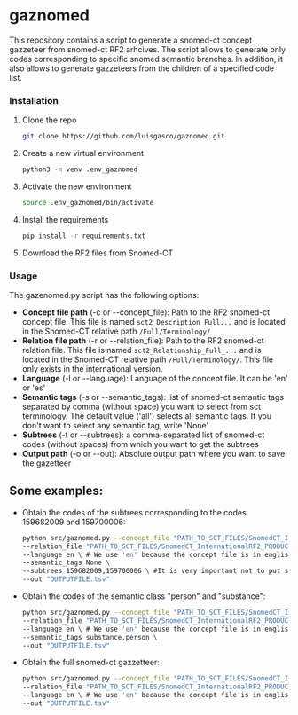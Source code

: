 # gaznomed
This repository contains a script to generate a snomed-ct concept gazzeteer from snomed-ct RF2 arhcives. The script allows to generate only codes corresponding to specific snomed semantic branches. In addition, it also allows to generate gazzeteers from the children of a specified code list.



### Installation

1. Clone the repo

   ```sh
   git clone https://github.com/luisgasco/gaznomed.git
   ```

2. Create a new virtual environment

   ```sh
   python3 -m venv .env_gaznomed
   ```

3. Activate the new environment

   ```sh
   source .env_gaznomed/bin/activate
   ```

4. Install the requirements

    ```sh
    pip install -r requirements.txt
    ```

5. Download the RF2 files from Snomed-CT

### Usage
The gazenomed.py script has the following options:


- **Concept file path** (-c or --concept_file): Path to the RF2 snomed-ct concept file. This file is named `sct2_Description_Full...` and is located in the Snomed-CT relative path `/Full/Terminology/`
- **Relation file path** (-r or --relation_file): Path to the RF2 snomed-ct relation file. This file is named `sct2_Relationship_Full_...` and is located in the Snomed-CT relative path `/Full/Terminology/`. This file only exists in the international version.
- **Language** (-l or --language): Language of the concept file. It can be 'en' or 'es'
- **Semantic tags** (-s or --semantic_tags): list of snomed-ct semantic tags separated by comma (without space) you want to select from sct terminology. The default value ('all') selects all semantic tags. If you don't want to select any semantic tag, write 'None'
- **Subtrees** (-t or --subtrees): a comma-separated list of snomed-ct codes (without spaces) from which you want to get the subtrees
- **Output path** (-o or --out): Absolute output path where you want to save the gazetteer

## Some examples: 

- Obtain the codes of the subtrees corresponding to the codes 159682009 and 159700006: 
    ```bash
    python src/gaznomed.py --concept_file "PATH_TO_SCT_FILES/SnomedCT_InternationalRF2_PRODUCTION_20210731T120000Z/Full/Terminology/sct2_Description_Full-en_INT_20210731.txt" \
    --relation_file "PATH_TO_SCT_FILES/SnomedCT_InternationalRF2_PRODUCTION_20210731T120000Z/Full/Terminology/sct2_Relationship_Full_INT_20210731.txt" \
    --language en \ # We use 'en' because the concept file is in english
    --semantic_tags None \
    --subtrees 159682009,159700006 \ #It is very important not to put spaces after commas
    --out "OUTPUTFILE.tsv"
    ```

- Obtain the codes of the semantic class "person" and "substance":
    ```bash
    python src/gaznomed.py --concept_file "PATH_TO_SCT_FILES/SnomedCT_InternationalRF2_PRODUCTION_20210731T120000Z/Full/Terminology/sct2_Description_Full-en_INT_20210731.txt" \
    --relation_file "PATH_TO_SCT_FILES/SnomedCT_InternationalRF2_PRODUCTION_20210731T120000Z/Full/Terminology/sct2_Relationship_Full_INT_20210731.txt" \
    --language en \ # We use 'en' because the concept file is in english
    --semantic_tags substance,person \
    --out "OUTPUTFILE.tsv"
    ```

- Obtain the full snomed-ct gazzetteer:
    ```bash
    python src/gaznomed.py --concept_file "PATH_TO_SCT_FILES/SnomedCT_InternationalRF2_PRODUCTION_20210731T120000Z/Full/Terminology/sct2_Description_Full-en_INT_20210731.txt" \
    --relation_file "PATH_TO_SCT_FILES/SnomedCT_InternationalRF2_PRODUCTION_20210731T120000Z/Full/Terminology/sct2_Relationship_Full_INT_20210731.txt" \
    --language en \ # We use 'en' because the concept file is in english
    --out "OUTPUTFILE.tsv"
    ```
